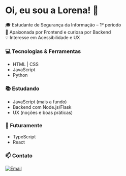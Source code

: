 # Oi, eu sou a Lorena! 👋

🎓 Estudante de Segurança da Informação – 1º período  
💜 Apaixonada por Frontend e curiosa por Backend  
💡 Interesse em Acessibilidade e UX

### 💻 Tecnologias & Ferramentas
- HTML | CSS
- JavaScript
- Python

### 📚 Estudando
- JavaScript (mais a fundo)
- Backend com Node.js/Flask
- UX (noções e boas práticas)

### 🔮 Futuramente
- TypeScript
- React

### 📫 Contato
[![Email](https://img.shields.io/badge/Email-lorenamendes5217@gmail.com-red)](mailto:lorenamendes5217@gmail.com)
